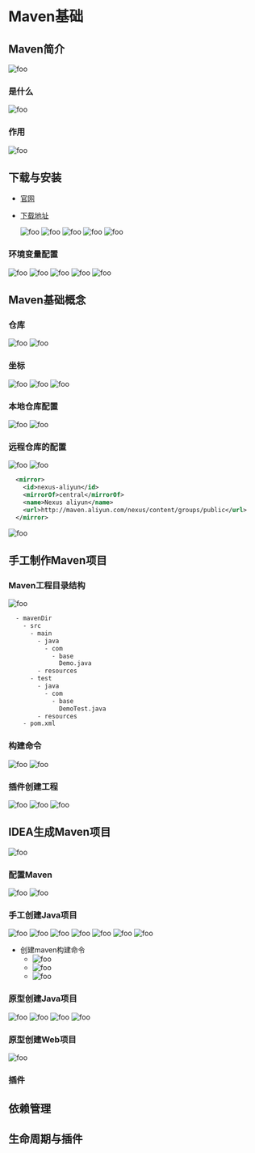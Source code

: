 # Maven基础

## Maven简介

  <img :src="$withBase('/maven/1.png')" alt="foo">

### 是什么

  <img :src="$withBase('/maven/2.png')" alt="foo">

### 作用

  <img :src="$withBase('/maven/3.png')" alt="foo">

## 下载与安装

- [官网](http://maven.apache.org/)
- [下载地址](http://maven.apache.org/download.cgi)

  <img :src="$withBase('/maven/4.png')" alt="foo">
  <img :src="$withBase('/maven/4-1.png')" alt="foo">
  <img :src="$withBase('/maven/4-2.png')" alt="foo">
  <img :src="$withBase('/maven/4-3.png')" alt="foo">
  <img :src="$withBase('/maven/4-4.png')" alt="foo">

### 环境变量配置

  <img :src="$withBase('/maven/5.png')" alt="foo">
  <img :src="$withBase('/maven/5-1.png')" alt="foo">
  <img :src="$withBase('/maven/5-2.png')" alt="foo">
  <img :src="$withBase('/maven/5-3.png')" alt="foo">
  <img :src="$withBase('/maven/5-4.png')" alt="foo">

## Maven基础概念

### 仓库

  <img :src="$withBase('/maven/6.png')" alt="foo">
  <img :src="$withBase('/maven/6-1.png')" alt="foo">

### 坐标

  <img :src="$withBase('/maven/7.png')" alt="foo">
  <img :src="$withBase('/maven/7-1.png')" alt="foo">
  <img :src="$withBase('/maven/7-2.png')" alt="foo">

### 本地仓库配置

  <img :src="$withBase('/maven/8.png')" alt="foo">
  <img :src="$withBase('/maven/8-1.png')" alt="foo">

### 远程仓库的配置

  <img :src="$withBase('/maven/9.png')" alt="foo">
  <img :src="$withBase('/maven/9-1.png')" alt="foo">

  ```xml
    <mirror>
      <id>nexus-aliyun</id>
      <mirrorOf>central</mirrorOf>
      <name>Nexus aliyun</name>
      <url>http://maven.aliyun.com/nexus/content/groups/public</url>
    </mirror>
  ```

  <img :src="$withBase('/maven/10.png')" alt="foo">

## 手工制作Maven项目

### Maven工程目录结构

  <img :src="$withBase('/maven/11.png')" alt="foo">

```bash
  - mavenDir
    - src
      - main
        - java
          - com
            - base
              Demo.java
        - resources
      - test
        - java
          - com
            - base
              DemoTest.java
        - resources
    - pom.xml
```

### 构建命令

  <img :src="$withBase('/maven/12.png')" alt="foo">
  <img :src="$withBase('/maven/12-1.png')" alt="foo">

### 插件创建工程

  <img :src="$withBase('/maven/13.png')" alt="foo">
  <img :src="$withBase('/maven/13-1.png')" alt="foo">
  <img :src="$withBase('/maven/13-2.png')" alt="foo">

## IDEA生成Maven项目

  <img :src="$withBase('/maven/14.png')" alt="foo">

### 配置Maven

  <img :src="$withBase('/maven/15.png')" alt="foo">
  <img :src="$withBase('/maven/15-1.png')" alt="foo">

### 手工创建Java项目

  <img :src="$withBase('/maven/15-2.png')" alt="foo">
  <img :src="$withBase('/maven/15-3.png')" alt="foo">
  <img :src="$withBase('/maven/15-4.png')" alt="foo">
  <img :src="$withBase('/maven/15-5.png')" alt="foo">
  <img :src="$withBase('/maven/15-6.png')" alt="foo">
  <img :src="$withBase('/maven/15-7.png')" alt="foo">
  <img :src="$withBase('/maven/15-8.png')" alt="foo">

- 创建maven构建命令
  - <img :src="$withBase('/maven/15-9-1.png')" alt="foo">
  - <img :src="$withBase('/maven/15-9.png')" alt="foo">
  - <img :src="$withBase('/maven/15-9-2.png')" alt="foo">

### 原型创建Java项目

  <img :src="$withBase('/maven/16.png')" alt="foo">
  <img :src="$withBase('/maven/16-1.png')" alt="foo">
  <img :src="$withBase('/maven/16-2.png')" alt="foo">
  <img :src="$withBase('/maven/16-3.png')" alt="foo">

### 原型创建Web项目

  <img :src="$withBase('/maven/17.png')" alt="foo">

### 插件

## 依赖管理

## 生命周期与插件
